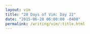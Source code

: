 ```yaml
---
layout: vim
title: "28 Days of Vim: Day 22"
date: "2015-06-28 06:00:00 -0400"
permalink: /writing/vim/:title.html
---
```


